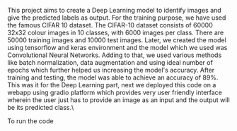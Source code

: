 This project aims to create a Deep Learning model to identify images and give the predicted labels as output. 
For the training purpose, we have used the famous CIFAR 10 dataset. The CIFAR-10 dataset consists of 60000 32x32 colour images in 10 classes, with 6000 images per class. There are 50000 training images and 10000 test images.
Later, we created the model using tensorflow and keras environment and the model which we used was Convolutional Neural Networks. Adding to that, we used various methods like batch normalization, data augmentation and using ideal number of epochs which further helped us increasing the model's accuracy.
After training and testing, the model was able to achieve an accuracy of 89%.
This was it for the Deep Learning part, next we deployed this code on a webapp using gradio platform which provides very user friendly interface wherein the user just has to provide an image as an input and the output will be its predicted class.\

To run the code
